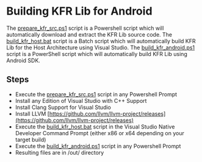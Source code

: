 # Building KFR Lib for Android

The [prepare_kfr_src.ps1](prepare_kfr_src.ps1) script is a Powershell script which will automatically download and extract the KFR Lib source code.
The [build_kfr_host.bat](build_kfr_host.bat) script is a Batch script which will automatically build KFR Lib for the Host Architecture using Visual Studio.
The [build_kfr_android.ps1](build_kfr_android.ps1) script is a PowerShell script which will automatically build KFR Lib using Android SDK.

## Steps
  - Execute the [prepare_kfr_src.ps1](prepare_kfr_src.ps1) script in any Powershell Prompt
  - Install any Edition of Visual Studio with C++ Support
  - Install Clang Support for Visual Studio
  - Install LLVM [https://github.com/llvm/llvm-project/releases](https://github.com/llvm/llvm-project/releases)
  - Execute the [build_kfr_host.bat](build_kfr_host.bat) script in the Visual Studio Native Developer Command Prompt (either x86 or x64 depending on your target build)
  - Execute the [build_kfr_android.ps1](build_kfr_android.ps1) script in any Powershell Prompt
  - Resulting files are in /out/ directory
